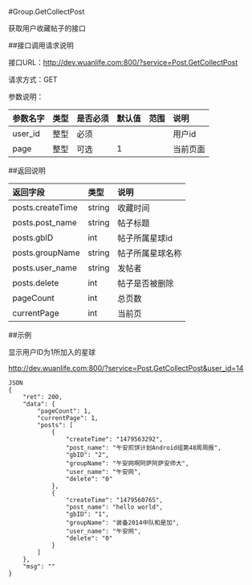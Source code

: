 #Group.GetCollectPost

获取用户收藏帖子的接口

##接口调用请求说明

接口URL：http://dev.wuanlife.com:800/?service=Post.GetCollectPost

请求方式：GET

参数说明：

|参数名字        |类型  |是否必须    |默认值    |范围                   |说明|
|:--|:--|:--|:--|:--|:--|
|user_id        |整型   |必须          ||                              |用户id|
|page       |整型   |可选          | 1   |                              |当前页面|

##返回说明

|返回字段                | 类型   |     说明|
|:--|:--|:--|
|posts.createTime       |       string    |  收藏时间|
|posts.post_name           |     string   |      帖子标题|
|posts.gbID    |      int   |   帖子所属星球id|
|posts.groupName |   string   |   帖子所属星球名称|
|posts.user_name        |       string     |    发帖者|
|posts.delete        |       int     |    帖子是否被删除|
|pageCount           |     int     |    总页数|
|currentPage        |      int   |      当前页|

##示例

显示用户ID为1所加入的星球

http://dev.wuanlife.com:800/?service=Post.GetCollectPost&user_id=14

    JSON
    {
        "ret": 200,
        "data": {
            "pageCount": 1,
            "currentPage": 1,
            "posts": [
                {
                    "createTime": "1479563292",
                    "post_name": "午安煎饼计划Android组第48周周报",
                    "gbID": "2",
                    "groupName": "午安网啊阿萨阿萨安师大",
                    "user_name": "午安网",
                    "delete": "0"
                },
                {
                    "createTime": "1479560765",
                    "post_name": "hello world",
                    "gbID": "1",
                    "groupName": "装备2014中队和是加",
                    "user_name": "午安网",
                    "delete": "0"
                }
            ]
        },
        "msg": ""
    }
